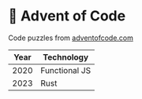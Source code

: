 # 🎄 Advent of Code

Code puzzles from [adventofcode.com](https://adventofcode.com)


| Year | Technology    | 
|------|---------------|
| 2020 | Functional JS | 
| 2023 | Rust          |